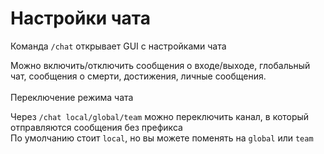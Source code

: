 # Настройки чата

Команда `/chat` открывает GUI с настройками чата

Можно включить/отключить сообщения о входе/выходе, глобальный чат, сообщения о смерти, достижения, личные сообщения.\
\
Переключение режима чата

Через `/chat local/global/team` можно переключить канал, в который отправляются сообщения без префикса\
По умолчанию стоит `local`, но вы можете поменять на `global` или `team`
